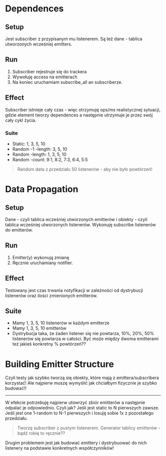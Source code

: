 # Dependences

## Setup
Jest subscriber z przypisanym mu listenerem. Są też dane - tablica utworzonych wcześniej emitters.

## Run
1. Subscriber rejestruje się do trackera
2. Wywołuję access na emitterach
3. Na koniec uruchamiam subscribe_all an subscriberze.

## Effect
Subscriber istnieje cały czas - więc otrzymuję ops/ms realistycznej sytuacji, gdzie element tworzy dependences a następnie utrzymuje je przez swój cały cykl życia.

### Suite
- Static: 1, 3, 5, 10
- Random -1 -length: 3, 5, 10
- Random -length: 1, 3, 5, 10
- Random -count:  9:1, 8:2, 7:3, 6:4, 5:5
> Random data z przedziału 50 listenerów - aby nie było powtórzeń!

# Data Propagation

## Setup
Dane - czyli tablica wcześniej utworzonych emitterów i obiekty - czyli tablica wcześniej utworzonych listenerów. Wykonuję subscribe listenerów do emitterów.

## Run
1. Emitter(y) wykonują zmianę
2. Ręcznie uruchamiany notifier.

## Effect
Testowany jest czas trwania notyfikacji w zależności od dystrybucji listenerów oraz ilości zmienionych emitterów.

## Suite

- Mamy 1, 3, 5, 10 listenerów w każdym emitterze
- Mamy 1, 3, 5, 10 emitterów
- Dystrybucja taka, że żaden listener się nie powtarza, 10%, 20%, 50% listenerów się powtarza w całości. Być może między dwoma emitterami też jakieś konkretny % powtórzeń??

# Building Emitter Structure
Czyli testy jak szybko tworzą się obiekty, które mają z emittera/subscribera korzystać! Ale najpierw muszę wymyślić jak chciałbym fizycznie je szybko budować!!


- - - - - - - - - - - - - - - - - - - - - - - - - - - - - - - -
W efekcie potrzebuję najpierw utowrzyć zbiór emitterów a następnie odpalać je odpowiednio. Czyli jak? Jeśli jest static to N pierwszych zawsze. Jeśli jest one 1-random to N-1 pierwszych i losuję sobie 1x z pozostałego przedziału.

> Tworzę subscriber z pustym listenerem.
> Generator tablicy emitterów - bądź robię to ręcznie??

Drugim problemem jest jak budować emittery i dystrybuować do nich listenery na podstawie konkretnych współczynników!